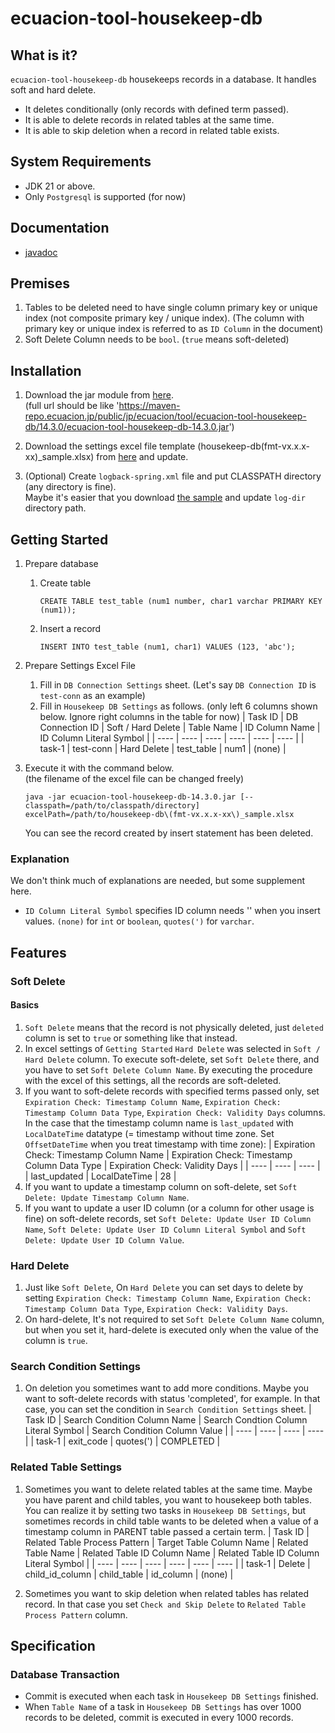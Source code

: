 # ecuacion-tool-housekeep-db

## What is it?

`ecuacion-tool-housekeep-db` housekeeps records in a database. It handles soft and hard delete.

- It deletes conditionally (only records with defined term passed).
- It is able to delete records in related tables at the same time.
- It is able to skip deletion when a record in related table exists.

## System Requirements

- JDK 21 or above.
- Only `Postgresql` is supported (for now)

## Documentation

- [javadoc](https://javadoc.ecuacion.jp/apidocs/ecuacion-tool-housekeep-db/)

## Premises

1. Tables to be deleted need to have single column primary key or unique index (not composite primary key / unique index).
   (The column with primary key or unique index is referred to as `ID Column` in the document)
1. Soft Delete Column needs to be `bool`. (`true` means soft-deleted)

## Installation

1. Download the jar module from [here](https://maven-repo.ecuacion.jp/public/jp/ecuacion/tool/ecuacion-tool-housekeep-db/).  
   (full url should be like 'https://maven-repo.ecuacion.jp/public/jp/ecuacion/tool/ecuacion-tool-housekeep-db/14.3.0/ecuacion-tool-housekeep-db-14.3.0.jar')

1. Download the settings excel file template (housekeep-db(fmt-vx.x.x-xx)_sample.xlsx) from [here](https://github.com/ecuacion-jp/ecuacion-tools/tree/main/ecuacion-tool-housekeep-db/local-test) and update.

1. (Optional) Create `logback-spring.xml` file and put CLASSPATH directory (any directory is fine).  
   Maybe it's easier that you download [the sample](https://github.com/ecuacion-jp/ecuacion-tools/tree/main/ecuacion-tool-housekeep-db/src/envs/local/resources) and update `log-dir` directory path.

## Getting Started

1. Prepare database
   1. Create table
      ```
      CREATE TABLE test_table (num1 number, char1 varchar PRIMARY KEY (num1));
      ```
   1. Insert a record
      ```
      INSERT INTO test_table (num1, char1) VALUES (123, 'abc');
      ```

1. Prepare Settings Excel File
   1. Fill in `DB Connection Settings` sheet. (Let's say `DB Connection ID` is `test-conn` as an example)
   2. Fill in `Housekeep DB Settings` as follows. (only left 6 columns shown below. Ignore right columns in the table for now)
      | Task ID | DB Connection ID | Soft / Hard Delete | Table Name | ID Column Name | ID Column Literal Symbol |
      | ----    | ----             | ----               | ----       | ----           | ----                     |
      | task-1  | test-conn        | Hard Delete        | test_table | num1           | (none)                   |

1. Execute it with the command below.  
   (the filename of the excel file can be changed freely)

   ```
   java -jar ecuacion-tool-housekeep-db-14.3.0.jar [--classpath=/path/to/classpath/directory] excelPath=/path/to/housekeep-db\(fmt-vx.x.x-xx\)_sample.xlsx
   ```
   You can see the record created by insert statement has been deleted.

### Explanation

We don't think much of explanations are needed, but some supplement here.

* `ID Column Literal Symbol` specifies ID column needs '' when you insert values. `(none)` for `int` or `boolean`, `quotes(')` for `varchar`.

## Features

### Soft Delete

#### Basics

1. `Soft Delete` means that the record is not physically deleted, just `deleted` column is set to `true` or something like that instead.
1. In excel settings of `Getting Started` `Hard Delete` was selected in `Soft / Hard Delete` column. To execute soft-delete, set `Soft Delete` there, and you have to set `Soft Delete Column Name`.
   By executing the procedure with the excel of this settings, all the records are soft-deleted.
1. If you want to soft-delete records with specified terms passed only, set `Expiration Check: Timestamp Column Name`, `Expiration Check: Timestamp Column Data Type`, `Expiration Check: Validity Days` columns.
   In the case that the timestamp column name is `last_updated` with `LocalDateTime` datatype (= timestamp without time zone. Set `OffsetDateTime` when you treat timestamp with time zone): 
      | Expiration Check: Timestamp Column Name | Expiration Check: Timestamp Column Data Type | Expiration Check: Validity Days | 
      | ----                                    | ----                                         | ----                            | 
      | last_updated                            | LocalDateTime                                | 28                              |   
1. If you want to update a timestamp column on soft-delete, set `Soft Delete: Update Timestamp Column Name`.
1. If you want to update a user ID column (or a column for other usage is fine) on soft-delete records, set `Soft Delete: Update User ID Column Name`, `Soft Delete: Update User ID Column Literal Symbol` and `Soft Delete: Update User ID Column Value`.

### Hard Delete

1. Just like `Soft Delete`, On `Hard Delete` you can set days to delete by setting `Expiration Check: Timestamp Column Name`, `Expiration Check: Timestamp Column Data Type`, `Expiration Check: Validity Days`.
1. On hard-delete, It's not required to set `Soft Delete Column Name` column, but when you set it, hard-delete is executed only when the value of the column is `true`.   

### Search Condition Settings

1. On deletion you sometimes want to add more conditions. Maybe you want to soft-delete records with status 'completed', for example.
   In that case, you can set the condition in `Search Condition Settings` sheet.
     | Task ID | Search Condition Column Name | Search Condtion Column Literal Symbol | Search Condition Column Value |
     | ----    | ----                         | ----                                  | ----                          | 
     | task-1  | exit_code                    | quotes(')                             | COMPLETED                     |

### Related Table Settings

1. Sometimes you want to delete related tables at the same time.
   Maybe you have parent and child tables, you want to housekeep both tables. You can realize it by setting two tasks in `Housekeep DB Settings`, but sometimes records in child table wants to be deleted when a value of a timestamp column in PARENT table passed a certain term.
      | Task ID | Related Table Process Pattern | Target Table Column Name | Related Table Name | Related Table ID Column Name | Related Table ID Column Literal Symbol |
      | ----    | ----                          | ----                     | ----               | ----                         | ----                                          |
      | task-1  | Delete                        | child_id_column          | child_table        | id_column                    |                      (none)                   |
   
1. Sometimes you want to skip deletion when related tables has related record.
   In that case you set `Check and Skip Delete` to `Related Table Process Pattern` column.

## Specification

### Database Transaction

* Commit is executed when each task in `Housekeep DB Settings` finished.
* When `Table Name` of a task in `Housekeep DB Settings` has over 1000 records to be deleted, commit is executed in every 1000 records.

